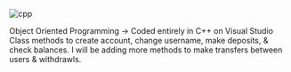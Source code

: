 ![cpp](https://user-images.githubusercontent.com/102629027/219966094-aab48d9f-6fe8-465a-bc47-2053e31f5a71.png)





Object Oriented Programming ->
Coded entirely in C++ on Visual Studio 
Class methods to create account, change username, make deposits, & check balances.
I will be adding more methods to make transfers between users & withdrawls.
